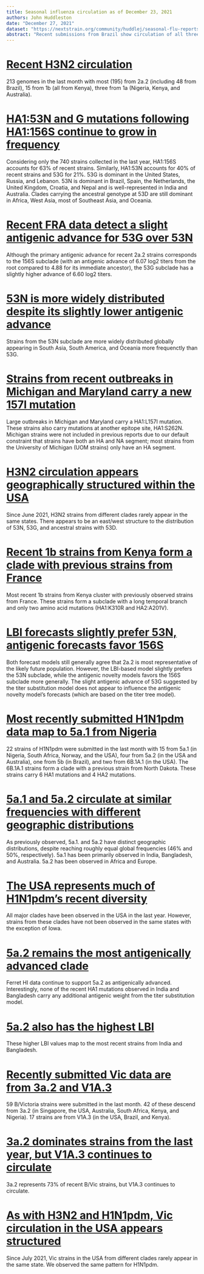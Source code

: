 ```yaml
---
title: Seasonal influenza circulation as of December 23, 2021
authors: John Huddleston
date: "December 27, 2021"
dataset: "https://nextstrain.org/community/huddlej/seasonal-flu-reports/flu/seasonal/2021-12-27/h3n2/ha/2y/cell/fra?d=tree,map&f_recency=last%20week,last%20month&p=grid"
abstract: "Recent submissions from Brazil show circulation of all three major lineages since the start of the pandemic. H3N2 strains from a recent Michigan outbreak were previously missing from analyses because they only have HA (instead of HA and NA). The titer substitution model based on FRA data for H3N2 suggest that the HA1:53G subclade may be slightly antigenically advanced even relative to its ancestors carrying HA1:156S."
---
```


# [Recent H3N2 circulation](https://nextstrain.org/community/huddlej/seasonal-flu-reports/flu/seasonal/2021-12-27/h3n2/ha/2y/cell/fra?d=tree,map&f_recency=last%20week,last%20month&p=grid)
213 genomes in the last month with most (195) from 2a.2 (including 48 from Brazil), 15 from 1b (all from Kenya), three from 1a (Nigeria, Kenya, and Australia).

# [HA1:53N and G mutations following HA1:156S continue to grow in frequency](https://nextstrain.org/community/huddlej/seasonal-flu-reports/flu/seasonal/2021-12-27/h3n2/ha/2y/cell/fra?c=gt-HA1_53&f_epiweek=202050,202051,202052,202053,202101,202102,202103,202104,202105,202106,202107,202108,202109,202110,202111,202112,202113,202114,202115,202116,202118,202119,202120,202121,202122,202123,202124,202125,202126,202127,202128,202129,202130,202131,202132,202133,202134,202135,202136,202137,202138,202139,202140,202141,202142,202143,202144,202145,202146,202147,202148,202149,202150&p=grid&d=tree,map,frequencies)
Considering only the 740 strains collected in the last year, HA1:156S accounts for 63% of recent strains.
Similarly, HA1:53N accounts for 40% of recent strains and 53G for 21%.
53G is dominant in the United States, Russia, and Lebanon.
53N is dominant in Brazil, Spain, the Netherlands, the United Kingdom, Croatia, and Nepal and is well-represented in India and Australia.
Clades carrying the ancestral genotype at 53D are still dominant in Africa, West Asia, most of Southeast Asia, and Oceania.

# [Recent FRA data detect a slight antigenic advance for 53G over 53N](https://nextstrain.org/community/huddlej/seasonal-flu-reports/flu/seasonal/2021-12-27/h3n2/ha/2y/cell/fra?branchLabel=aa&c=cTiterSub&d=tree&f_epiweek=202050,202051,202052,202053,202101,202102,202103,202104,202105,202106,202107,202108,202109,202110,202111,202112,202113,202114,202115,202116,202118,202119,202120,202121,202122,202123,202124,202125,202126,202127,202128,202129,202130,202131,202132,202133,202134,202135,202136,202137,202138,202139,202140,202141,202142,202143,202144,202145,202146,202147,202148,202149,202150&label=clade:3C.2a1b.2a.2&p=full)
Although the primary antigenic advance for recent 2a.2 strains corresponds to the 156S subclade (with an antigenic advance of 6.07 log2 titers from the root compared to 4.88 for its immediate ancestor), the 53G subclade has a slightly higher advance of 6.60 log2 titers.

# [53N is more widely distributed despite its slightly lower antigenic advance](https://nextstrain.org/community/huddlej/seasonal-flu-reports/flu/seasonal/2021-12-27/h3n2/ha/2y/cell/fra?branchLabel=aa&branches=hide&c=gt-HA1_53&d=tree&f_epiweek=202050,202051,202052,202053,202101,202102,202103,202104,202105,202106,202107,202108,202109,202110,202111,202112,202113,202114,202115,202116,202118,202119,202120,202121,202122,202123,202124,202125,202126,202127,202128,202129,202130,202131,202132,202133,202134,202135,202136,202137,202138,202139,202140,202141,202142,202143,202144,202145,202146,202147,202148,202149,202150&l=scatter&label=clade:3C.2a1b.2a.2&p=full&scatterX=region&scatterY=cTiterSub)
Strains from the 53N subclade are more widely distributed globally appearing in South Asia, South America, and Oceania more frequenctly than 53G.

# [Strains from recent outbreaks in Michigan and Maryland carry a new 157I mutation](https://nextstrain.org/community/huddlej/seasonal-flu-reports/flu/seasonal/2021-12-27/h3n2/ha/2y/cell/fra?branchLabel=aa&c=gt-HA1_157&d=tree,map&f_country=Usa&f_epiweek=202050,202051,202052,202053,202101,202102,202103,202104,202105,202106,202107,202108,202109,202110,202111,202112,202113,202114,202115,202116,202118,202119,202120,202121,202122,202123,202124,202125,202126,202127,202128,202129,202130,202131,202132,202133,202134,202135,202136,202137,202138,202139,202140,202141,202142,202143,202144,202145,202146,202147,202148,202149,202150&label=clade:3C.2a1b.2a.2&m=div&p=grid&r=division)
Large outbreaks in Michigan and Maryland carry a HA1:L157I mutation.
These strains also carry mutations at another epitope site, HA1:S262N.
Michigan strains were not included in previous reports due to our default constraint that strains have both an HA and NA segment; most strains from the University of Michigan (UOM strains) only have an HA segment.

# [H3N2 circulation appears geographically structured within the USA](https://nextstrain.org/community/huddlej/seasonal-flu-reports/flu/seasonal/2021-12-27/h3n2/ha/2y/cell/fra?c=gt-HA1_53&d=tree,map&f_country=Usa&f_epiweek=202116,202118,202119,202120,202121,202122,202123,202124,202125,202126,202127,202128,202129,202130,202131,202132,202133,202134,202135,202136,202137,202138,202139,202140,202141,202142,202143,202144,202145,202146,202147,202148,202149,202150&p=grid&r=division)
Since June 2021, H3N2 strains from different clades rarely appear in the same states.
There appears to be an east/west structure to the distribution of 53N, 53G, and ancestral strains with 53D.

# [Recent 1b strains from Kenya form a clade with previous strains from France](https://nextstrain.org/community/huddlej/seasonal-flu-reports/flu/seasonal/2021-12-27/h3n2/ha/2y/cell/fra?branchLabel=aa&c=country&d=tree&f_epiweek=202050,202051,202052,202053,202101,202102,202103,202104,202105,202106,202107,202108,202109,202110,202111,202112,202113,202114,202115,202116,202118,202119,202120,202121,202122,202123,202124,202125,202126,202127,202128,202129,202130,202131,202132,202133,202134,202135,202136,202137,202138,202139,202140,202141,202142,202143,202144,202145,202146,202147,202148,202149,202150&label=clade:3C.2a1b.1b&p=full)
Most recent 1b strains from Kenya cluster with previously observed strains from France.
These strains form a subclade with a long temporal branch and only two amino acid mutations (HA1:K310R and HA2:A201V).

# [LBI forecasts slightly prefer 53N, antigenic forecasts favor 156S](https://nextstrain.org/community/huddlej/seasonal-flu-reports/flu/seasonal/2021-12-27/h3n2/ha/2y/cell/fra?branches=hide&c=gt-HA1_53,156,159&d=tree&l=scatter&m=div&p=full&scatterX=weighted_distance_to_future_by_cTiter_x-ne_star&scatterY=weighted_distance_to_future_by_ne_star-lbi)
Both forecast models still generally agree that 2a.2 is most representative of the likely future population.
However, the LBI-based model slightly prefers the 53N subclade, while the antigenic novelty models favors the 156S subclade more generally.
The slight antigenic advance of 53G suggested by the titer substitution model does not appear to influence the antigenic novelty model’s forecasts (which are based on the titer tree model).

# [Most recently submitted H1N1pdm data map to 5a.1 from Nigeria](https://nextstrain.org/community/huddlej/seasonal-flu-reports/flu/seasonal/2021-12-27/h1n1pdm/ha/2y/cell/hi?d=tree,map,frequencies&f_recency=last%20week,last%20month&p=grid)
22 strains of H1N1pdm were submitted in the last month with 15 from 5a.1 (in Nigeria, South Africa, Norway, and the USA), four from 5a.2 (in the USA and Australia), one from 5b (in Brazil), and two from 6B.1A.1 (in the USA).
The 6B.1A.1 strains form a clade with a previous strain from North Dakota.
These strains carry 6 HA1 mutations and 4 HA2 mutations.

# [5a.1 and 5a.2 circulate at similar frequencies with different geographic distributions](https://nextstrain.org/community/huddlej/seasonal-flu-reports/flu/seasonal/2021-12-27/h1n1pdm/ha/2y/cell/hi?d=tree,map,frequencies&f_epiweek=202053,202101,202102,202103,202104,202105,202106,202107,202108,202109,202110,202111,202112,202113,202114,202115,202117,202118,202120,202121,202122,202123,202124,202125,202126,202127,202129,202130,202131,202132,202134,202135,202136,202137,202138,202140,202141,202142,202143,202144,202139&p=grid)
As previously observed, 5a.1. and 5a.2 have distinct geographic distributions, despite reaching roughly equal global frequencies (46% and 50%, respectively).
5a.1 has been primarily observed in India, Bangladesh, and Australia.
5a.2 has been observed in Africa and Europe.

# [The USA represents much of H1N1pdm’s recent diversity](https://nextstrain.org/community/huddlej/seasonal-flu-reports/flu/seasonal/2021-12-27/h1n1pdm/ha/2y/cell/hi?d=tree,map&f_country=Usa&f_epiweek=202053,202101,202102,202103,202104,202105,202106,202107,202108,202109,202110,202111,202112,202113,202114,202115,202117,202118,202120,202121,202122,202123,202124,202125,202126,202127,202129,202130,202131,202132,202134,202135,202136,202137,202138,202140,202141,202142,202143,202144,202139&p=grid&r=division)
All major clades have been observed in the USA in the last year.
However, strains from these clades have not been observed in the same states with the exception of Iowa.

# [5a.2 remains the most antigenically advanced clade](https://nextstrain.org/community/huddlej/seasonal-flu-reports/flu/seasonal/2021-12-27/h1n1pdm/ha/2y/cell/hi?c=cTiterSub&d=tree,map&f_epiweek=202053,202101,202102,202103,202104,202105,202106,202107,202108,202109,202110,202111,202112,202113,202114,202115,202117,202118,202120,202121,202122,202123,202124,202125,202126,202127,202129,202130,202131,202132,202134,202135,202136,202137,202138,202139,202140,202141,202142,202143,202144&p=grid&r=division)
Ferret HI data continue to support 5a.2 as antigenically advanced.
Interestingly, none of the recent HA1 mutations observed in India and Bangladesh carry any additional antigenic weight from the titer substitution model.

# [5a.2 also has the highest LBI](https://nextstrain.org/community/huddlej/seasonal-flu-reports/flu/seasonal/2021-12-27/h1n1pdm/ha/2y/cell/hi?c=lbi&d=tree&f_epiweek=202053,202101,202102,202103,202104,202105,202106,202107,202108,202109,202110,202111,202112,202113,202114,202115,202117,202118,202120,202121,202122,202123,202124,202125,202126,202127,202129,202130,202131,202132,202134,202135,202136,202137,202138,202139,202140,202141,202142,202143,202144&p=full&r=division)
These higher LBI values map to the most recent strains from India and Bangladesh.

# [Recently submitted Vic data are from 3a.2 and V1A.3](https://nextstrain.org/community/huddlej/seasonal-flu-reports/flu/seasonal/2021-12-27/vic/ha/2y/cell/hi?d=tree,map&f_recency=last%20month,last%20week&p=grid)
59 B/Victoria strains were submitted in the last month.
42 of these descend from 3a.2 (in Singapore, the USA, Australia, South Africa, Kenya, and Nigeria).
17 strains are from V1A.3 (in the USA, Brazil, and Kenya).

# [3a.2 dominates strains from the last year, but V1A.3 continues to circulate](https://nextstrain.org/community/huddlej/seasonal-flu-reports/flu/seasonal/2021-12-27/vic/ha/2y/cell/hi?d=tree,map,frequencies&f_epiweek=202050,202051,202052,202053,202101,202102,202103,202104,202105,202106,202107,202108,202109,202110,202111,202112,202113,202114,202115,202116,202117,202118,202119,202120,202121,202122,202123,202124,202125,202126,202127,202128,202129,202130,202131,202132,202133,202134,202135,202136,202137,202138,202139,202140,202141,202142,202143,202144,202145,202146&p=grid)
3a.2 represents 73% of recent B/Vic strains, but V1A.3 continues to circulate.

# [As with H3N2 and H1N1pdm, Vic circulation in the USA appears structured](https://nextstrain.org/community/huddlej/seasonal-flu-reports/flu/seasonal/2021-12-27/vic/ha/2y/cell/hi?d=tree,map&f_country=Usa&f_epiweek=202121,202122,202123,202124,202125,202126,202127,202128,202129,202130,202131,202132,202133,202134,202135,202136,202137,202138,202139,202140,202141,202142,202143,202144,202145,202146&label=clade:V1A.3&p=grid&r=division)
Since July 2021, Vic strains in the USA from different clades rarely appear in the same state.
We observed the same pattern for H1N1pdm.
